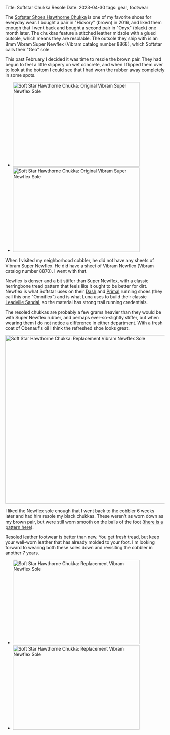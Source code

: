 Title: Softstar Chukka Resole
Date: 2023-04-30
tags: gear, footwear

The [Softstar Shoes Hawthorne Chukka](https://www.softstarshoes.com/adult-hawthorne-chukka.html) is one of my favorite shoes for everyday wear. I bought a pair in "Hickory" (brown) in 2016, and liked them enough that I went back and bought a second pair in "Onyx" (black) one month later. The chukkas feature a stitched leather midsole with a glued outsole, which means they are resolable. The outsole they ship with is an 8mm Vibram Super Newflex (Vibram catalog number 8868), which Softstar calls their "Geo" sole.

This past February I decided it was time to resole the brown pair. They had begun to feel a little slippery on wet concrete, and when I flipped them over to look at the bottom I could see that I had worn the rubber away completely in some spots.

<ul class="thumbs">
    <li>
        <a href="https://www.flickr.com/photos/pigmonkey/52685468111/in/album-72177720305962135/" title="Soft Star Hawthorne Chukka: Original Vibram Super Newflex Sole"><img src="https://live.staticflickr.com/65535/52685468111_687da834c7_w.jpg" width="400" height="267" alt="Soft Star Hawthorne Chukka: Original Vibram Super Newflex Sole"/></a>
    </li>
    <li>
        <a href="https://www.flickr.com/photos/pigmonkey/52685967978/in/album-72177720305962135/" title="Soft Star Hawthorne Chukka: Original Vibram Super Newflex Sole"><img src="https://live.staticflickr.com/65535/52685967978_31f20a8376_w.jpg" width="400" height="267" alt="Soft Star Hawthorne Chukka: Original Vibram Super Newflex Sole"/></a>
    </li>
</ul>

When I visited my neighborhood cobbler, he did not have any sheets of Vibram Super Newflex. He did have a sheet of Vibram Newflex (Vibram catalog number 8870). I went with that.

Newflex is denser and a bit stiffer than Super Newflex, with a classic herringbone tread pattern that feels like it ought to be better for dirt. Newflex is what Softstar uses on their [Dash](https://www.softstarshoes.com/adult-dash-runamoc.html) and [Primal](https://www.softstarshoes.com/primal-runamoc.html) running shoes (they call this one "Omniflex") and is what Luna uses to build their classic [Leadville Sandal](https://lunasandals.com/collections/trail-lunas/products/leadville-trail-1), so the material has strong trail running credentials.

The resoled chukkas are probably a few grams heavier than they would be with Super Newflex rubber, and perhaps ever-so-slightly stiffer, but when wearing them I do not notice a difference in either department. With a fresh coat of Obenauf's oil I think the refreshed shoe looks great.

<a href="https://www.flickr.com/photos/pigmonkey/52685749909/in/album-72177720305962135/" title="Soft Star Hawthorne Chukka: Replacement Vibram Newflex Sole"><img src="https://live.staticflickr.com/65535/52685749909_0f8a43f884_c.jpg" width="800" height="533" alt="Soft Star Hawthorne Chukka: Replacement Vibram Newflex Sole"/></a>

I liked the Newflex sole enough that I went back to the cobbler 6 weeks later and had him resole my black chukkas. These weren't as worn down as my brown pair, but were still worn smooth on the balls of the foot ([there is a pattern here](/2012/11/wear-pattern-my-running-shoes-indicates-good-form/)).

Resoled leather footwear is better than new. You get fresh tread, but keep your well-worn leather that has already molded to your foot. I'm looking forward to wearing both these soles down and revisiting the cobbler in another 7 years.

<ul class="thumbs">
    <li>
        <a href="https://www.flickr.com/photos/pigmonkey/52685750444/in/album-72177720305962135/" title="Soft Star Hawthorne Chukka: Replacement Vibram Newflex Sole"><img src="https://live.staticflickr.com/65535/52685750444_5d588f02c2_w.jpg" width="400" height="267" alt="Soft Star Hawthorne Chukka: Replacement Vibram Newflex Sole"/></a>
    </li>
    <li>
        <a href="https://www.flickr.com/photos/pigmonkey/52685466436/in/album-72177720305962135/" title="Soft Star Hawthorne Chukka: Replacement Vibram Newflex Sole"><img src="https://live.staticflickr.com/65535/52685466436_77fbb02343_w.jpg" width="400" height="267" alt="Soft Star Hawthorne Chukka: Replacement Vibram Newflex Sole"/></a>
    </li>
</ul>
